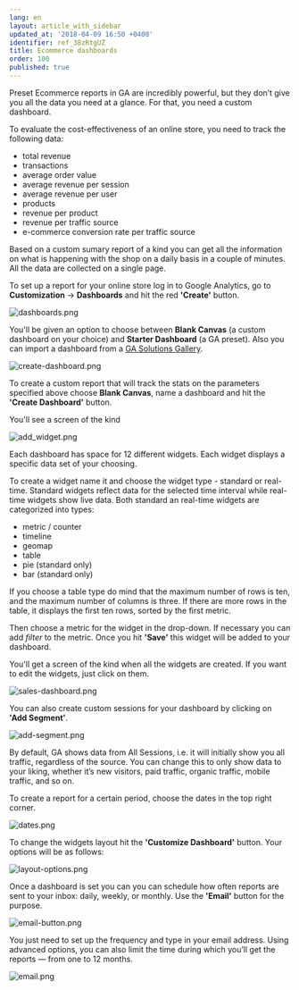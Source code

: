 ```yaml
---
lang: en
layout: article_with_sidebar
updated_at: '2018-04-09 16:50 +0400'
identifier: ref_38zRtgUZ
title: Ecommerce dashboards
order: 100
published: true
---
```

Preset Ecommerce reports in GA are incredibly powerful, but they don’t give you all the data you need at a glance. For that, you need a custom dashboard.

To evaluate the cost-effectiveness of an online store, you need to track the following data:

* total revenue
* transactions
* average order value
* average revenue per session
* average revenue per user
* products
* revenue per product
* revenue per traffic source
* e-commerce conversion rate per traffic source

Based on a custom sumary report of a kind you can get all the information on what is happening with the shop on a daily basis in a couple of minutes. All the data are collected on a single page.

To set up a report for your online store log in to Google Analytics, go to **Customization** -> **Dashboards** and hit the red **'Create'** button. 

![dashboards.png]({{site.baseurl}}/attachments/ref_38zRtgUZ/dashboards.png)


You'll be given an option to choose between **Blank Canvas** (a custom dashboard on your choice) and **Starter Dashboard** (a GA preset). Also you can import a dashboard from a [GA Solutions Gallery](https://analytics.google.com/analytics/gallery/#landing/start/ "Ecommerce dashboards").

![create-dashboard.png]({{site.baseurl}}/attachments/ref_38zRtgUZ/create-dashboard.png)


To create a custom report that will track the stats on the parameters specified above choose **Blank Canvas**, name a dashboard and hit the **'Create Dashboard'** button. 

You'll see a screen of the kind

![add_widget.png]({{site.baseurl}}/attachments/ref_38zRtgUZ/add_widget.png)


Each dashboard has space for 12 different widgets. Each widget displays a specific data set of your choosing.

To create a widget name it and choose the widget type - standard or real-time. Standard widgets reflect data for the selected time interval while real-time widgets show live data. Both standard an real-time widgets are categorized into types:

* metric / counter
* timeline
* geomap
* table
* pie (standard only)
* bar (standard only)

If you choose a table type do mind that the maximum number of rows is ten, and the maximum number of columns is three. If there are more rows in the table, it displays the first ten rows, sorted by the first metric.

Then choose a metric for the widget in the drop-down. If necessary you can add _filter_ to the metric. Once you hit **'Save'** this widget will be added to your dashboard.

You'll get a screen of the kind when all the widgets are created. If you want to edit the widgets, just click on them.

![sales-dashboard.png]({{site.baseurl}}/attachments/ref_38zRtgUZ/sales-dashboard.png)


You can also create custom sessions for your dashboard by clicking on **'Add Segment'**.

![add-segment.png]({{site.baseurl}}/attachments/ref_38zRtgUZ/add-segment.png)


By default, GA shows data from All Sessions, i.e. it will initially show you all traffic, regardless of the source. You can change this to only show data to your liking, whether it’s new visitors, paid traffic, organic traffic, mobile traffic, and so on.

To create a report for a certain period, choose the dates in the top right corner. 

![dates.png]({{site.baseurl}}/attachments/ref_38zRtgUZ/dates.png)

To change the widgets layout hit the **'Customize Dashboard'** button. Your options will be as follows:

![layout-options.png]({{site.baseurl}}/attachments/ref_38zRtgUZ/layout-options.png)


Once a dashboard is set you can you can schedule how often reports are sent to your inbox: daily, weekly, or monthly. Use the **'Email'** button for the purpose. 

![email-button.png]({{site.baseurl}}/attachments/ref_38zRtgUZ/email-button.png)


You just need to set up the frequency and type in your email address. Using advanced options, you can also limit the time during which you’ll get the reports — from one to 12 months.

![email.png]({{site.baseurl}}/attachments/ref_38zRtgUZ/email.png)
